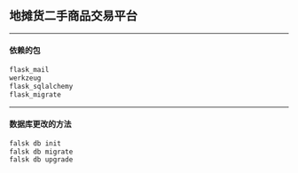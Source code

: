 ## 地摊货二手商品交易平台

----

#### 依赖的包

```python
flask_mail
werkzeug
flask_sqlalchemy
flask_migrate
```

----

#### 数据库更改的方法

```python
falsk db init
falsk db migrate
falsk db upgrade
```





